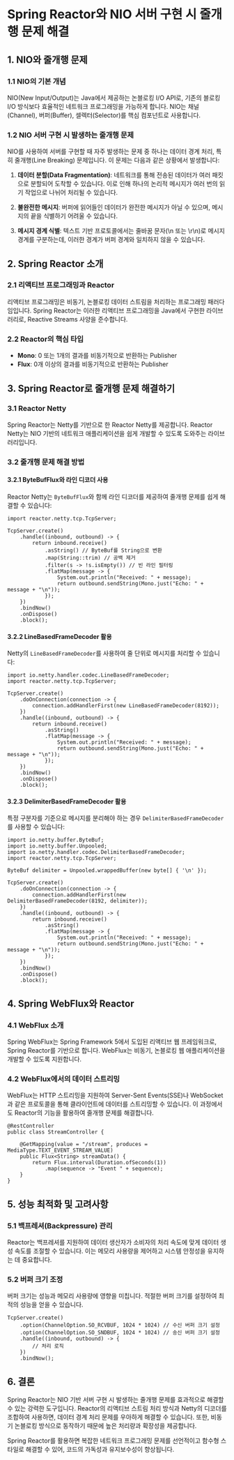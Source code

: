 # Spring Reactor와 NIO 서버 구현 시 줄개행 문제 해결

## 1. NIO와 줄개행 문제

### 1.1 NIO의 기본 개념
NIO(New Input/Output)는 Java에서 제공하는 논블로킹 I/O API로, 기존의 블로킹 I/O 방식보다 효율적인 네트워크 프로그래밍을 가능하게 합니다. NIO는 채널(Channel), 버퍼(Buffer), 셀렉터(Selector)를 핵심 컴포넌트로 사용합니다.

### 1.2 NIO 서버 구현 시 발생하는 줄개행 문제
NIO를 사용하여 서버를 구현할 때 자주 발생하는 문제 중 하나는 데이터 경계 처리, 특히 줄개행(Line Breaking) 문제입니다. 이 문제는 다음과 같은 상황에서 발생합니다:

1. **데이터 분할(Data Fragmentation)**: 네트워크를 통해 전송된 데이터가 여러 패킷으로 분할되어 도착할 수 있습니다. 이로 인해 하나의 논리적 메시지가 여러 번의 읽기 작업으로 나뉘어 처리될 수 있습니다.

2. **불완전한 메시지**: 버퍼에 읽어들인 데이터가 완전한 메시지가 아닐 수 있으며, 메시지의 끝을 식별하기 어려울 수 있습니다.

3. **메시지 경계 식별**: 텍스트 기반 프로토콜에서는 줄바꿈 문자(\n 또는 \r\n)로 메시지 경계를 구분하는데, 이러한 경계가 버퍼 경계와 일치하지 않을 수 있습니다.

## 2. Spring Reactor 소개

### 2.1 리액티브 프로그래밍과 Reactor
리액티브 프로그래밍은 비동기, 논블로킹 데이터 스트림을 처리하는 프로그래밍 패러다임입니다. Spring Reactor는 이러한 리액티브 프로그래밍을 Java에서 구현한 라이브러리로, Reactive Streams 사양을 준수합니다.

### 2.2 Reactor의 핵심 타입
- **Mono**: 0 또는 1개의 결과를 비동기적으로 반환하는 Publisher
- **Flux**: 0개 이상의 결과를 비동기적으로 반환하는 Publisher

## 3. Spring Reactor로 줄개행 문제 해결하기

### 3.1 Reactor Netty
Spring Reactor는 Netty를 기반으로 한 Reactor Netty를 제공합니다. Reactor Netty는 NIO 기반의 네트워크 애플리케이션을 쉽게 개발할 수 있도록 도와주는 라이브러리입니다.

### 3.2 줄개행 문제 해결 방법

#### 3.2.1 ByteBufFlux와 라인 디코더 사용
Reactor Netty는 `ByteBufFlux`와 함께 라인 디코더를 제공하여 줄개행 문제를 쉽게 해결할 수 있습니다:

```
import reactor.netty.tcp.TcpServer;

TcpServer.create()
    .handle((inbound, outbound) -> {
        return inbound.receive()
            .asString() // ByteBuf를 String으로 변환
            .map(String::trim) // 공백 제거
            .filter(s -> !s.isEmpty()) // 빈 라인 필터링
            .flatMap(message -> {
                System.out.println("Received: " + message);
                return outbound.sendString(Mono.just("Echo: " + message + "\n"));
            });
    })
    .bindNow()
    .onDispose()
    .block();
```

#### 3.2.2 LineBasedFrameDecoder 활용
Netty의 `LineBasedFrameDecoder`를 사용하여 줄 단위로 메시지를 처리할 수 있습니다:

```
import io.netty.handler.codec.LineBasedFrameDecoder;
import reactor.netty.tcp.TcpServer;

TcpServer.create()
    .doOnConnection(connection -> {
        connection.addHandlerFirst(new LineBasedFrameDecoder(8192));
    })
    .handle((inbound, outbound) -> {
        return inbound.receive()
            .asString()
            .flatMap(message -> {
                System.out.println("Received: " + message);
                return outbound.sendString(Mono.just("Echo: " + message + "\n"));
            });
    })
    .bindNow()
    .onDispose()
    .block();
```

#### 3.2.3 DelimiterBasedFrameDecoder 활용
특정 구분자를 기준으로 메시지를 분리해야 하는 경우 `DelimiterBasedFrameDecoder`를 사용할 수 있습니다:

```
import io.netty.buffer.ByteBuf;
import io.netty.buffer.Unpooled;
import io.netty.handler.codec.DelimiterBasedFrameDecoder;
import reactor.netty.tcp.TcpServer;

ByteBuf delimiter = Unpooled.wrappedBuffer(new byte[] { '\n' });

TcpServer.create()
    .doOnConnection(connection -> {
        connection.addHandlerFirst(new DelimiterBasedFrameDecoder(8192, delimiter));
    })
    .handle((inbound, outbound) -> {
        return inbound.receive()
            .asString()
            .flatMap(message -> {
                System.out.println("Received: " + message);
                return outbound.sendString(Mono.just("Echo: " + message + "\n"));
            });
    })
    .bindNow()
    .onDispose()
    .block();
```

## 4. Spring WebFlux와 Reactor

### 4.1 WebFlux 소개
Spring WebFlux는 Spring Framework 5에서 도입된 리액티브 웹 프레임워크로, Spring Reactor를 기반으로 합니다. WebFlux는 비동기, 논블로킹 웹 애플리케이션을 개발할 수 있도록 지원합니다.

### 4.2 WebFlux에서의 데이터 스트리밍
WebFlux는 HTTP 스트리밍을 지원하여 Server-Sent Events(SSE)나 WebSocket과 같은 프로토콜을 통해 클라이언트에 데이터를 스트리밍할 수 있습니다. 이 과정에서도 Reactor의 기능을 활용하여 줄개행 문제를 해결합니다.

```
@RestController
public class StreamController {
    
    @GetMapping(value = "/stream", produces = MediaType.TEXT_EVENT_STREAM_VALUE)
    public Flux<String> streamData() {
        return Flux.interval(Duration.ofSeconds(1))
            .map(sequence -> "Event " + sequence);
    }
}
```

## 5. 성능 최적화 및 고려사항

### 5.1 백프레셔(Backpressure) 관리
Reactor는 백프레셔를 지원하여 데이터 생산자가 소비자의 처리 속도에 맞게 데이터 생성 속도를 조절할 수 있습니다. 이는 메모리 사용량을 제어하고 시스템 안정성을 유지하는 데 중요합니다.

### 5.2 버퍼 크기 조정
버퍼 크기는 성능과 메모리 사용량에 영향을 미칩니다. 적절한 버퍼 크기를 설정하여 최적의 성능을 얻을 수 있습니다.

```
TcpServer.create()
    .option(ChannelOption.SO_RCVBUF, 1024 * 1024) // 수신 버퍼 크기 설정
    .option(ChannelOption.SO_SNDBUF, 1024 * 1024) // 송신 버퍼 크기 설정
    .handle((inbound, outbound) -> {
        // 처리 로직
    })
    .bindNow();
```

## 6. 결론

Spring Reactor는 NIO 기반 서버 구현 시 발생하는 줄개행 문제를 효과적으로 해결할 수 있는 강력한 도구입니다. Reactor의 리액티브 스트림 처리 방식과 Netty의 디코더를 조합하여 사용하면, 데이터 경계 처리 문제를 우아하게 해결할 수 있습니다. 또한, 비동기 논블로킹 방식으로 동작하기 때문에 높은 처리량과 확장성을 제공합니다.

Spring Reactor를 활용하면 복잡한 네트워크 프로그래밍 문제를 선언적이고 함수형 스타일로 해결할 수 있어, 코드의 가독성과 유지보수성이 향상됩니다.
